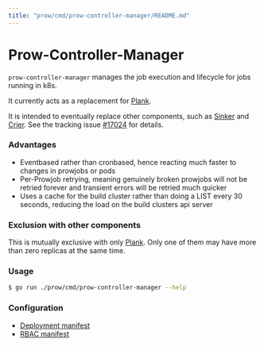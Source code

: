 ```yaml
---
title: "prow/cmd/prow-controller-manager/README.md"
---
```


# Prow-Controller-Manager

`prow-controller-manager` manages the job execution and lifecycle for jobs running in k8s.

It currently acts as a replacement for [Plank].

It is intended to eventually replace other components, such as [Sinker] and [Crier].
See the tracking issue [#17024](https://github.com/kubernetes/test-infra/issues/17024) for details.

### Advantages

- Eventbased rather than cronbased, hence reacting much faster to changes in prowjobs or pods
- Per-Prowjob retrying, meaning genuinely broken prowjobs will not be retried forever and transient errors will be retried much quicker
- Uses a cache for the build cluster rather than doing a LIST every 30 seconds, reducing the load on the build clusters api server

### Exclusion with other components

This is mutually exclusive with only [Plank].
Only one of them may have more than zero replicas at the same time.

### Usage
```bash
$ go run ./prow/cmd/prow-controller-manager --help
```

### Configuration

* [Deployment manifest](/config/prow/cluster/prow_controller_manager_deployment.yaml)
* [RBAC manifest](/config/prow/cluster/prow_controller_manager_rbac.yaml)

[Plank]: /prow/plank
[Sinker]: /prow/cmd/sinker
[Crier]: /prow/cmd/crier
